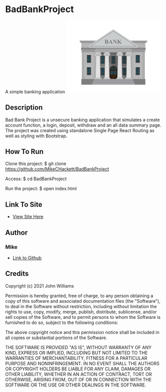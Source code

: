 # BadBankProject



A simple banking application
<img src= "bank.png" width= '300'/>




## Description
 Bad Bank Project is a unsecure banking application that simulates a create account
 function, a login, deposit, withdraw and an all data summary page. 
 The project was created using standalone Single Page React Routing as well
 as styling with Bootstrap.


## How To Run
Clone this project:
$ git clone https://github.com/MikeCHackett/BadBankProject

Access:
$ cd BadBankProject

Run the project:
$ open index.html


 
## Link To Site
- [View Site Here](https://mikechackett.github.io/BadBankProject/)


## Author
### Mike 
- [Link to Github](https://github.com/MikeCHackett)

## Credits
Copyright (c) 2021 John Williams

Permission is hereby granted, free of charge, to any person obtaining a copy of this software and associated documentation files (the "Software"), to deal in the Software without restriction, including without limitation the rights to use, copy, modify, merge, publish, distribute, sublicense, and/or sell copies of the Software, and to permit persons to whom the Software is furnished to do so, subject to the following conditions:

The above copyright notice and this permission notice shall be included in all copies or substantial portions of the Software.

THE SOFTWARE IS PROVIDED "AS IS", WITHOUT WARRANTY OF ANY KIND, EXPRESS OR IMPLIED, INCLUDING BUT NOT LIMITED TO THE WARRANTIES OF MERCHANTABILITY, FITNESS FOR A PARTICULAR PURPOSE AND NONINFRINGEMENT. IN NO EVENT SHALL THE AUTHORS OR COPYRIGHT HOLDERS BE LIABLE FOR ANY CLAIM, DAMAGES OR OTHER LIABILITY, WHETHER IN AN ACTION OF CONTRACT, TORT OR OTHERWISE, ARISING FROM, OUT OF OR IN CONNECTION WITH THE SOFTWARE OR THE USE OR OTHER DEALINGS IN THE SOFTWARE.
